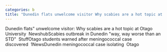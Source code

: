 ```yaml
---
categories: b
title: "Dunedin flats unwelcome visitor Why scabies are a hot topic at Otago University  Newshub"
---
```

Dunedin flats" unwelcome visitor: Why scabies are a hot topic at Otago University&nbsp;&nbsp;NewshubScabies outbreak in Dunedin "way, way worse than an STD"&nbsp;&nbsp;StuffOtago students warned after meningococcal case discovered&nbsp;&nbsp;1NewsDunedin meningococcal case isolating&nbsp;&nbsp;Otago